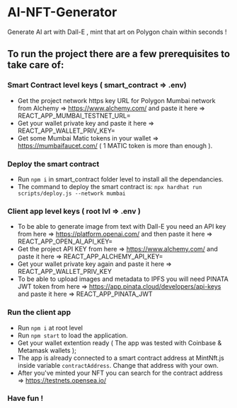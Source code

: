 # AI-NFT-Generator
Generate AI art with Dall-E , mint that art on Polygon chain within seconds !

## To run the project there are a few prerequisites to take care of:

### Smart Contract level keys ( smart_contract => .env)
- Get the project network https key URL for Polygon Mumbai network from Alchemy => https://www.alchemy.com/ and paste it here => REACT_APP_MUMBAI_TESTNET_URL= 
- Get your wallet private key and paste it here => REACT_APP_WALLET_PRIV_KEY=
- Get some Mumbai Matic tokens in your wallet => https://mumbaifaucet.com/ ( 1 MATIC token is more than enough ).

### Deploy the smart contract
- Run `npm i` in smart_contract folder level to install all the dependancies.
- The command to deploy the smart contract is: `npx hardhat run scripts/deploy.js --network mumbai`


### Client app level keys ( root lvl => .env )
- To be able to generate image from text with Dall-E you need an API key from here => https://platform.openai.com/ and then paste it here => REACT_APP_OPEN_AI_API_KEY=
- Get the project API KEY from here => https://www.alchemy.com/ and paste it here => REACT_APP_ALCHEMY_API_KEY=
- Get your wallet private key again and paste it here => REACT_APP_WALLET_PRIV_KEY
- To be able to upload images and metadata to IPFS you will need PINATA JWT token from here => https://app.pinata.cloud/developers/api-keys and paste it here => REACT_APP_PINATA_JWT

### Run the client app
- Run `npm i` at root level
- Run `npm start` to load the application.
- Get your wallet extention ready ( The app was tested with Coinbase & Metamask wallets );
- The app is already connected to a smart contract address at MintNft.js inside variable `contractAddress`. Change that address with your own.
- After you've minted your NFT you can search for the contract address => https://testnets.opensea.io/

### Have fun !